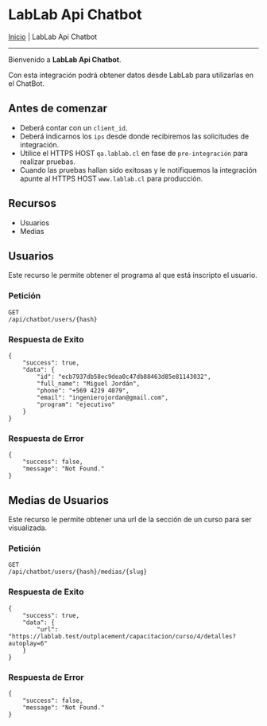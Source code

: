 # LabLab Api Chatbot

[Inicio](../../README.md) | LabLab Api Chatbot

---

Bienvenido a **LabLab Api Chatbot**.

Con esta integración podrá obtener datos desde LabLab para utilizarlas en el ChatBot.

## Antes de comenzar

- Deberá contar con un `client_id`.
- Deberá indicarnos los `ips` desde donde recibiremos las solicitudes de integración.
- Utilice el HTTPS HOST `qa.lablab.cl` en fase de `pre-integración` para realizar pruebas.
- Cuando las pruebas hallan sido exitosas y le notifiquemos la integración apunte al HTTPS HOST `www.lablab.cl` para producción.

## Recursos

- Usuarios
- Medias

## Usuarios

Este recurso le permite obtener el programa al que está inscripto el usuario.

### Petición

    GET
    /api/chatbot/users/{hash}

### Respuesta de Exito

    {
        "success": true,
        "data": {
            "id": "ecb7937db58ec9dea0c47db88463d85e81143032",
            "full_name": "Miguel Jordán",
            "phone": "+569 4229 4079",
            "email": "ingenierojordan@gmail.com",
            "program": "ejecutivo"
        }
    }

### Respuesta de Error

    {
        "success": false,
        "message": "Not Found."
    }

## Medias de Usuarios

Este recurso le permite obtener una url de la sección de un curso para ser visualizada.

### Petición

    GET
    /api/chatbot/users/{hash}/medias/{slug}

### Respuesta de Exito

    {
        "success": true,
        "data": {
            "url": "https://lablab.test/outplacement/capacitacion/curso/4/detalles?autoplay=6"
        }
    }

### Respuesta de Error

    {
        "success": false,
        "message": "Not Found."
    }
